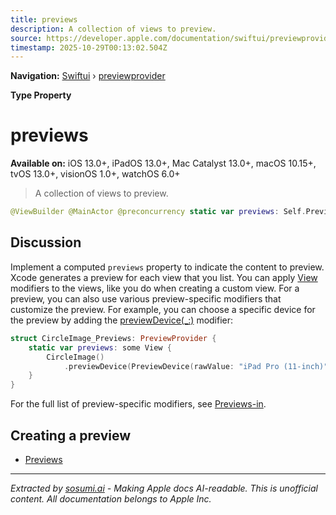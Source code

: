 ```yaml
---
title: previews
description: A collection of views to preview.
source: https://developer.apple.com/documentation/swiftui/previewprovider/previews-swift.type.property
timestamp: 2025-10-29T00:13:02.504Z
---
```


**Navigation:** [Swiftui](/documentation/swiftui) › [previewprovider](/documentation/swiftui/previewprovider)

**Type Property**

# previews

**Available on:** iOS 13.0+, iPadOS 13.0+, Mac Catalyst 13.0+, macOS 10.15+, tvOS 13.0+, visionOS 1.0+, watchOS 6.0+

> A collection of views to preview.

```swift
@ViewBuilder @MainActor @preconcurrency static var previews: Self.Previews { get }
```

## Discussion

Implement a computed `previews` property to indicate the content to preview. Xcode generates a preview for each view that you list. You can apply [View](/documentation/swiftui/view) modifiers to the views, like you do when creating a custom view. For a preview, you can also use various preview-specific modifiers that customize the preview. For example, you can choose a specific device for the preview by adding the [previewDevice(_:)](/documentation/swiftui/view/previewdevice(_:)) modifier:

```swift
struct CircleImage_Previews: PreviewProvider {
    static var previews: some View {
        CircleImage()
            .previewDevice(PreviewDevice(rawValue: "iPad Pro (11-inch)"))
    }
}
```

For the full list of preview-specific modifiers, see [Previews-in](/documentation/swiftui/previews-in-xcode).

## Creating a preview

- [Previews](/documentation/swiftui/previewprovider/previews-swift.associatedtype)

---

*Extracted by [sosumi.ai](https://sosumi.ai) - Making Apple docs AI-readable.*
*This is unofficial content. All documentation belongs to Apple Inc.*

